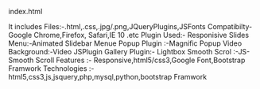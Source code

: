 index.html

It includes Files:-.html,.css,.jpg/.png,JQueryPlugins,JSFonts
Compatibilty-Google Chrome,Firefox, Safari,IE 10 .etc 
Plugin Used:- Responisive Slides
Menu:-Animated Slidebar Menue
Popup Plugin :-Magnific Popup
Video Background:-Video JSPlugin
Gallery Plugin:- Lightbox
Smooth Scrol :-JS-Smooth Scroll
Features :- Responsive,html5/css3,Google Font,Bootstrap Framwork
Technologies :- html5,css3,js,jsquery,php,mysql,python,bootstrap Framwork


